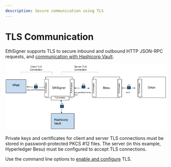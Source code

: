 ```yaml
---
description: Secure communication using TLS
---
```


# TLS Communication

EthSigner supports TLS to secure inbound and outbound HTTP JSON-RPC
requests, and [communication with Hashicorp Vault](../HowTo/Store-Keys/Use-Hashicorp.md).

![EthSigner TLS](../images/Ethsigner_TLS.png)


Private keys and certificates for client and server TLS connections must be
stored in password-protected PKCS #12 files. The server 
(in this example, Hyperledger Besu) must be configured to accept TLS
connections.

Use the command line options to [enable and configure](../HowTo/Configure-TLS.md) TLS.